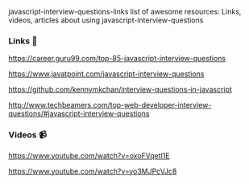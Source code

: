  javascript-interview-questions-links
list of awesome resources: Links, videos, articles about using javascript-interview-questions

###  Links 🔖
https://career.guru99.com/top-85-javascript-interview-questions

https://www.javatpoint.com/javascript-interview-questions

https://github.com/kennymkchan/interview-questions-in-javascript

http://www.techbeamers.com/top-web-developer-interview-questions/#javascript-interview-questions



### Videos 📹
https://www.youtube.com/watch?v=oxoFVqetl1E

https://www.youtube.com/watch?v=yo3MJPcVJc8
